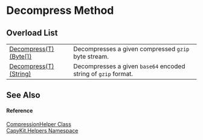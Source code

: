 # Decompress Method


## Overload List
<table>
<tr>
<td><a href="M_CapyKit_Helpers_CompressionHelper_Decompress__1.md">Decompress(T)(Byte[])</a></td>
<td>Decompresses a given compressed <code>gzip</code> byte stream.</td></tr>
<tr>
<td><a href="M_CapyKit_Helpers_CompressionHelper_Decompress__1_1.md">Decompress(T)(String)</a></td>
<td>Decompresses a given <code>base64</code> encoded string of <code>gzip</code> format.</td></tr>
</table>

## See Also


#### Reference
<a href="T_CapyKit_Helpers_CompressionHelper.md">CompressionHelper Class</a>  
<a href="N_CapyKit_Helpers.md">CapyKit.Helpers Namespace</a>  
